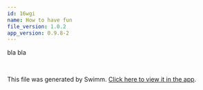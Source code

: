```yaml
---
id: 16wgi
name: How to have fun
file_version: 1.0.2
app_version: 0.9.8-2
---
```


bla bla

<br/>

This file was generated by Swimm. [Click here to view it in the app](http://localhost:5000/repos/Z2l0aHViJTNBJTNBc3ItZXh0ZW5zaW9uJTNBJTNBZG91ZWs=/docs/16wgi).